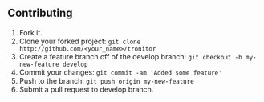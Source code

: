 ## Contributing

1.  Fork it.
2.  Clone your forked project: `git clone http://github.com/<your_name>/tronitor`
3.  Create a feature branch off of the develop branch: `git checkout -b my-new-feature develop`
4.  Commit your changes: `git commit -am 'Added some feature'`
5.  Push to the branch: `git push origin my-new-feature`
6.  Submit a pull request to develop branch.
